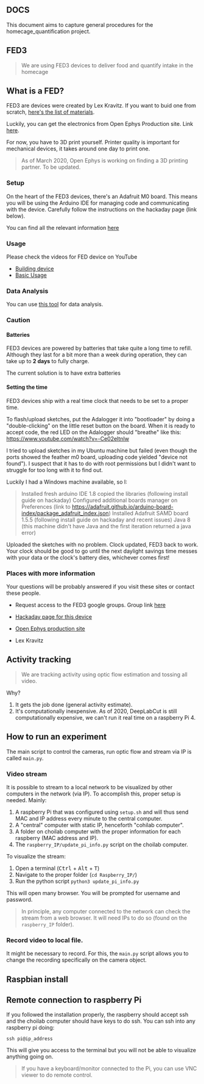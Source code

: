 ## DOCS

This document aims to capture general procedures for the homecage_quantification project.


## FED3 

> We are using FED3 devices to deliver food and quantify intake in the homecage

## What is a FED?

FED3 are devices were created by Lex Kravitz. If you want to buid one from scratch, [here's the list of materials](https://hackaday.io/project/106885-feeding-experimentation-device-3-fed3#menu-components).

Luckily, you can get the electronics from Open Ephys Production site. Link [here](https://open-ephys.org/fed3).

For now, you have to 3D print yourself. Printer quality is important for mechanical devices, it takes around one day to print one. 

> As of March 2020, Open Ephys is working on finding a 3D printing partner. To be updated.

### Setup

On the heart of the FED3 devices, there's an Adafruit M0 board. This means you will be using the Arduino IDE for managing code and communicating with the device. Carefully follow the instructions on the hackaday page (link below).

You can find all the relevant information [here](https://hackaday.io/project/106885/instructions)

### Usage

Please check the videos for FED device on YouTube

* [Building device](https://hackaday.io/project/106885-feeding-experimentation-device-3-fed3/log/157363-fed-build-video#discussion-list)
* [Basic Usage](https://youtu.be/VvVrZ950hvQ)

### Data Analysis

You can use [this tool](github.com/matiasandina/FED_quantification) for data analysis.

### Caution

#### Batteries

FED3 devices are powered by batteries that take quite a long time to refill. Although they last for a bit more than a week during operation, they can take up to **2 days** to fully charge. 

The current solution is to have extra batteries 

#### Setting the time

FED3 devices ship with a real time clock that needs to be set to a proper time.

To flash/upload sketches, put the Adalogger it into "bootloader" by doing a "double-clicking" on the little reset button on the board. When it is ready to accept code, the red LED on the Adalogger should "breathe" like this:
https://www.youtube.com/watch?v=-Ce02eltnIw

I tried to upload sketches in my Ubuntu machine but failed (even though the ports showed the feather m0 board, uploading code yielded "device not found"). I suspect that it has to do with root permissions but I didn't want to struggle for too long with it to find out.

Luckily I had a Windows machine available, so I:

> Installed fresh arduino IDE 1.8
> copied the libraries (following install guide on hackaday)
> Configured additional boards manager on Preferences (link to https://adafruit.github.io/arduino-board-index/package_adafruit_index.json)
> Installed Adafruit SAMD board 1.5.5 (following install guide on hackaday and recent issues)
> Java 8 (this machine didn't have Java and the first iteration returned a java error)

Uploaded the sketches with no problem. Clock updated, FED3 back to work. Your clock should be good to go until the next daylight savings time messes with your data or the clock's battery dies, whichever comes first! 


### Places with more information

Your questions will be probably answered if you visit these sites or contact these people. 

* Request access to the FED3 google groups. Group link [here](https://groups.google.com/forum/#!forum/fedforum)

* [Hackaday page for this device](https://hackaday.io/project/106885/instructions)

* [Open Ephys production site](https://open-ephys.org/fed3)

* Lex Kravitz

## Activity tracking

> We are tracking activity using optic flow estimation and tossing all video. 

Why?

1. It gets the job done (general activity estimate).
1. It's computationally inexpensive. As of 2020, DeepLabCut is still computationally expensive, we can't run it real time on a raspberry Pi 4.


## How to run an experiment

The main script to control the cameras, run optic flow and stream via IP is called `main.py`.

### Video stream

It is possible to stream to a local network to be visualized by other computers in the network (via IP). To accomplish this, proper setup is needed. Mainly:

1. A raspberry Pi that was configured using `setup.sh` and will thus send MAC and IP address every minute to the central computer.
1. A "central" computer with static IP, henceforth "cohilab computer".
1. A folder on choilab computer with the proper information for each raspberry (MAC address and IP).
1. The `raspberry_IP/update_pi_info.py` script on the choilab computer. 

To visualize the stream:

1. Open a terminal (<kbd>Ctrl</kbd> + <kbd>Alt</kbd> + <kbd>T</kbd>)
1. Navigate to the proper folder (`cd Raspberry_IP/`)
1. Run the python script `python3 update_pi_info.py`

This will open many browser. You will be prompted for username and password.

> In principle, any computer connected to the network can check the stream from a web browser. It will need IPs to do so (found on the `raspberry_IP` folder).


### Record video to local file. 

It might be necessary to record. For this, the `main.py` script allows you to change the recording specifically on the camera object.


## Raspbian install


## Remote connection to raspberry Pi

If you followed the installation properly, the raspberry should accept ssh and the choilab computer should have keys to do ssh. You can ssh into any raspberry pi doing: 

```
ssh pi@ip_address
```

This will give you access to the terminal but you will not be able to visualize anything going on.

> If you have a keyboard/monitor connected to the Pi, you can use VNC viewer to do remote control. 